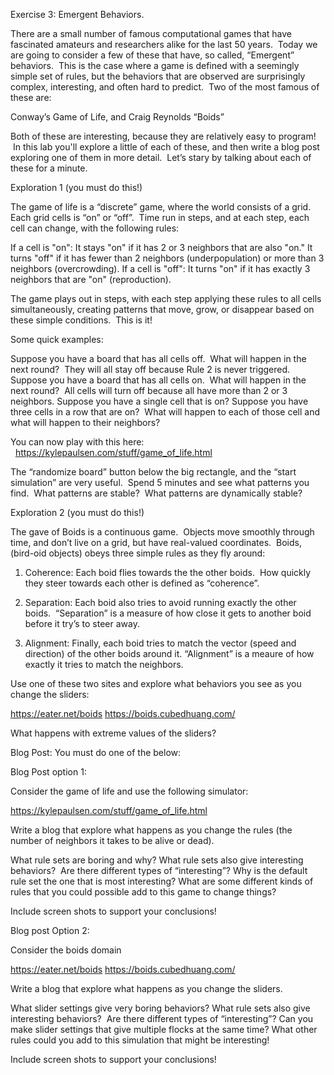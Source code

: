 Exercise 3: Emergent Behaviors.

There are a small number of famous computational games that have fascinated amateurs and researchers alike for the last 50 years.  Today we are going to consider a few of these that have, so called, “Emergent” behaviors.  This is the case where a game is defined with a seemingly simple set of rules, but the behaviors that are observed are surprisingly complex, interesting, and often hard to predict.  Two of the most famous of these are:

Conway’s Game of Life, and
Craig Reynolds “Boids”

Both of these are interesting, because they are relatively easy to program!  In this lab you'll explore a little of each of these, and then write a blog post exploring one of them in more detail.  Let’s stary by talking about each of these for a minute.  

Exploration 1 (you must do this!)

The game of life is a “discrete” game, where the world consists of a grid.  Each grid cells is “on” or “off”.  Time run in steps, and at each step, each cell can change, with the following rules:

If a cell is "on":
It stays "on" if it has 2 or 3 neighbors that are also "on."
It turns "off" if it has fewer than 2 neighbors (underpopulation) or more than 3 neighbors (overcrowding).
If a cell is "off":
It turns "on" if it has exactly 3 neighbors that are "on" (reproduction).

The game plays out in steps, with each step applying these rules to all cells simultaneously, creating patterns that move, grow, or disappear based on these simple conditions.  This is it!

Some quick examples:

Suppose you have a board that has all cells off.  What will happen in the next round?  They will all stay off because Rule 2 is never triggered.
Suppose you have a board that has all cells on.  What will happen in the next round?  All cells will turn off because all have more than 2 or 3 neighbors.
Suppose you have a single cell that is on?
Suppose you have three cells in a row that are on?  What will happen to each of those cell and what will happen to their neighbors?

You can now play with this here:   https://kylepaulsen.com/stuff/game_of_life.html

The “randomize board” button below the big rectangle, and the “start simulation” are very useful.  Spend 5 minutes and see what patterns you find.  What patterns are stable?  What patterns are dynamically stable?

Exploration 2 (you must do this!)

The gave of Boids is a continuous game.  Objects move smoothly through time, and don’t live on a grid, but have real-valued coordinates.  Boids, (bird-oid objects) obeys three simple rules as they fly around:

1. Coherence: Each boid flies towards the the other boids.  How quickly they steer towards each other is defined as “coherence”.

2. Separation: Each boid also tries to avoid running exactly the other boids.  “Separation” is a measure of how close it gets to another boid before it try’s to steer away.

3. Alignment: Finally, each boid tries to match the vector (speed and direction) of the other boids around it. “Alignment” is a meaure of how exactly it tries to match the neighbors.

Use one of these two sites and explore what behaviors you see as you change the sliders:

https://eater.net/boids
https://boids.cubedhuang.com/

What happens with extreme values of the sliders?




Blog Post: You must do one of the below:

Blog Post option 1:

Consider the game of life and use the following simulator:

https://kylepaulsen.com/stuff/game_of_life.html

Write a blog that explore what happens as you change the rules (the number of neighbors it takes to be alive or dead).

What rule sets are boring and why?
What rule sets also give interesting behaviors?  Are there different types of “interesting”?
Why is the default rule set the one that is most interesting?
What are some different kinds of rules that you could possible add to this game to change things?  

Include screen shots to support your conclusions!


Blog post Option 2:

Consider the boids domain

https://eater.net/boids
https://boids.cubedhuang.com/


Write a blog that explore what happens as you change the sliders.

What slider settings give very boring behaviors?
What rule sets also give interesting behaviors?  Are there different types of “interesting”?
Can you make slider settings that give multiple flocks at the same time?
What other rules could you add to this simulation that might be interesting!

Include screen shots to support your conclusions!
